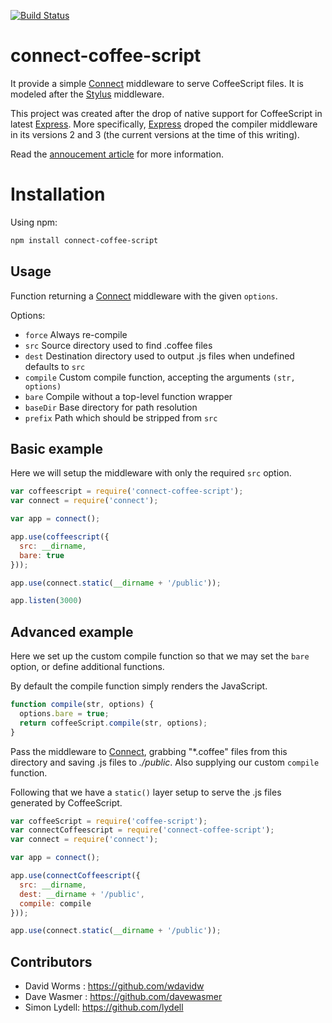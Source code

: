 [![Build Status](https://secure.travis-ci.org/wdavidw/node-connect-coffee-script.png)](http://travis-ci.org/wdavidw/node-connect-coffee-script)

# connect-coffee-script

It provide a simple [Connect] middleware to serve CoffeeScript files. It is modeled after the [Stylus] middleware.

This project was created after the drop of native support for CoffeeScript in latest [Express]. More specifically, [Express] droped the compiler middleware in its versions 2 and 3 (the current versions at the time of this writing).

Read the [annoucement article][annoucement] for more information.

# Installation

Using npm:

```bash
npm install connect-coffee-script
```

Usage
-----

Function returning a [Connect] middleware with the given `options`.

Options:

*   `force`     Always re-compile
*   `src`       Source directory used to find .coffee files
*   `dest`      Destination directory used to output .js files when undefined defaults to `src`
*   `compile`   Custom compile function, accepting the arguments `(str, options)`
*   `bare`      Compile without a top-level function wrapper
*   `baseDir`   Base directory for path resolution
*   `prefix`    Path which should be stripped from `src`

Basic example
-------------

Here we will setup the middleware with only the required `src` option.

```javascript
var coffeescript = require('connect-coffee-script');
var connect = require('connect');

var app = connect();

app.use(coffeescript({
  src: __dirname,
  bare: true
}));

app.use(connect.static(__dirname + '/public'));

app.listen(3000)
```

Advanced example
----------------

Here we set up the custom compile function so that we may
set the `bare` option, or define additional functions.

By default the compile function simply renders the JavaScript.

```javascript
function compile(str, options) {
  options.bare = true;
  return coffeeScript.compile(str, options);
}
```

Pass the middleware to [Connect], grabbing "*.coffee" files from this directory
and saving .js files to _./public_. Also supplying our custom `compile` function.

Following that we have a `static()` layer setup to serve the .js
files generated by CoffeeScript.

```javascript
var coffeeScript = require('coffee-script');
var connectCoffeescript = require('connect-coffee-script');
var connect = require('connect');

var app = connect();

app.use(connectCoffeescript({
  src: __dirname,
  dest: __dirname + '/public',
  compile: compile
}));

app.use(connect.static(__dirname + '/public'));
```

[connect]:      http://senchalabs.github.com/connect/
[stylus]:       http://learnboost.github.com/stylus/
[express]:      http://expressjs.com/
[annoucement]:  http://www.adaltas.com/blog/2012/07/24/coffee-script-connect-middleware/

Contributors
------------

*   David Worms : <https://github.com/wdavidw>
*   Dave Wasmer : <https://github.com/davewasmer>
*   Simon Lydell: <https://github.com/lydell>




